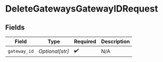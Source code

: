 # DeleteGatewaysGatewayIDRequest


## Fields

| Field              | Type               | Required           | Description        |
| ------------------ | ------------------ | ------------------ | ------------------ |
| `gateway_id`       | *Optional[str]*    | :heavy_check_mark: | N/A                |